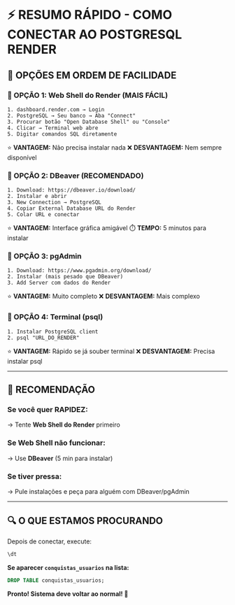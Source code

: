 # ⚡ RESUMO RÁPIDO - COMO CONECTAR AO POSTGRESQL RENDER

## 🎯 OPÇÕES EM ORDEM DE FACILIDADE

### **🥇 OPÇÃO 1: Web Shell do Render (MAIS FÁCIL)**
```
1. dashboard.render.com → Login
2. PostgreSQL → Seu banco → Aba "Connect"  
3. Procurar botão "Open Database Shell" ou "Console"
4. Clicar → Terminal web abre
5. Digitar comandos SQL diretamente
```
⭐ **VANTAGEM:** Não precisa instalar nada
❌ **DESVANTAGEM:** Nem sempre disponível

### **🥈 OPÇÃO 2: DBeaver (RECOMENDADO)**
```
1. Download: https://dbeaver.io/download/
2. Instalar e abrir
3. New Connection → PostgreSQL
4. Copiar External Database URL do Render
5. Colar URL e conectar
```
⭐ **VANTAGEM:** Interface gráfica amigável
⏱️ **TEMPO:** 5 minutos para instalar

### **🥉 OPÇÃO 3: pgAdmin**
```
1. Download: https://www.pgadmin.org/download/
2. Instalar (mais pesado que DBeaver)
3. Add Server com dados do Render
```
⭐ **VANTAGEM:** Muito completo
❌ **DESVANTAGEM:** Mais complexo

### **🔧 OPÇÃO 4: Terminal (psql)**
```
1. Instalar PostgreSQL client
2. psql "URL_DO_RENDER"
```
⭐ **VANTAGEM:** Rápido se já souber terminal
❌ **DESVANTAGEM:** Precisa instalar psql

---

## 🚀 RECOMENDAÇÃO

### **Se você quer RAPIDEZ:**
→ Tente **Web Shell do Render** primeiro

### **Se Web Shell não funcionar:**
→ Use **DBeaver** (5 min para instalar)

### **Se tiver pressa:**
→ Pule instalações e peça para alguém com DBeaver/pgAdmin

---

## 🔍 O QUE ESTAMOS PROCURANDO

Depois de conectar, execute:
```sql
\dt
```

**Se aparecer `conquistas_usuarios` na lista:**
```sql
DROP TABLE conquistas_usuarios;
```

**Pronto! Sistema deve voltar ao normal! 🎉**

